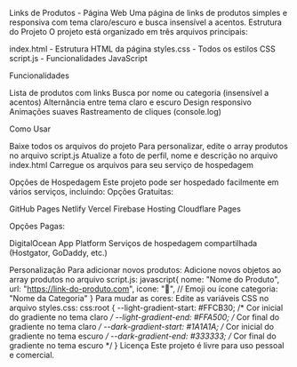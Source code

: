 Links de Produtos - Página Web
Uma página de links de produtos simples e responsiva com tema claro/escuro e busca insensível a acentos.
Estrutura do Projeto
O projeto está organizado em três arquivos principais:

index.html - Estrutura HTML da página
styles.css - Todos os estilos CSS
script.js - Funcionalidades JavaScript

Funcionalidades

Lista de produtos com links
Busca por nome ou categoria (insensível a acentos)
Alternância entre tema claro e escuro
Design responsivo
Animações suaves
Rastreamento de cliques (console.log)

Como Usar

Baixe todos os arquivos do projeto
Para personalizar, edite o array produtos no arquivo script.js
Atualize a foto de perfil, nome e descrição no arquivo index.html
Carregue os arquivos para seu serviço de hospedagem

Opções de Hospedagem
Este projeto pode ser hospedado facilmente em vários serviços, incluindo:
Opções Gratuitas:

GitHub Pages
Netlify
Vercel
Firebase Hosting
Cloudflare Pages

Opções Pagas:

DigitalOcean App Platform
Serviços de hospedagem compartilhada (Hostgator, GoDaddy, etc.)

Personalização
Para adicionar novos produtos:
Adicione novos objetos ao array produtos no arquivo script.js:
javascript{
    nome: "Nome do Produto",
    url: "https://link-do-produto.com",
    icone: "🔣", // Emoji ou ícone
    categoria: "Nome da Categoria"
}
Para mudar as cores:
Edite as variáveis CSS no arquivo styles.css:
css:root {
    --light-gradient-start: #FFCB30; /* Cor inicial do gradiente no tema claro */
    --light-gradient-end: #FFA500;   /* Cor final do gradiente no tema claro */
    --dark-gradient-start: #1A1A1A;  /* Cor inicial do gradiente no tema escuro */
    --dark-gradient-end: #333333;    /* Cor final do gradiente no tema escuro */
}
Licença
Este projeto é livre para uso pessoal e comercial.